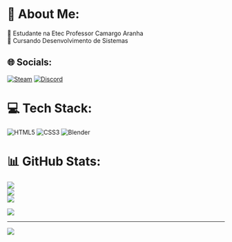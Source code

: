# 💫 About Me:
🔭 Estudante na Etec Professor Camargo Aranha<br>🌱 Cursando Desenvolvimento de Sistemas<br>


## 🌐 Socials:
[![Steam](https://img.shields.io/badge/Steam-000000?style=for-the-badge&logo=steam&logoColor=white)](https://steamcommunity.com/profiles/76561198806857698/) 
[![Discord](https://dcbadge.vercel.app/api/shield/781100440955256862)](https://discord.com/invite/781100440955256862)

# 💻 Tech Stack:
![HTML5](https://img.shields.io/badge/html5-%23E34F26.svg?style=flat&logo=html5&logoColor=white) ![CSS3](https://img.shields.io/badge/css3-%231572B6.svg?style=flat&logo=css3&logoColor=white) ![Blender](https://img.shields.io/badge/Blender-%23E34F26.svg?style=flat&logo=blender&logoColor=white)
# 📊 GitHub Stats:
![](https://github-readme-stats.vercel.app/api?username=NyixTAA&theme=cobalt&hide_border=false&include_all_commits=false&count_private=false)<br/>
![](https://github-readme-streak-stats.herokuapp.com/?user=NyixTAA&theme=dracula&hide_border=false)<br/>
![](https://github-readme-stats.vercel.app/api/top-langs/?username=NyixTAA&theme=cobalt&hide_border=false&include_all_commits=false&count_private=false&layout=compact)

![](https://quotes-github-readme.vercel.app/api?type=horizontal&theme=tokyonight)

---
[![](https://visitcount.itsvg.in/api?id=NyixTAA&icon=2&color=12)](https://visitcount.itsvg.in)
